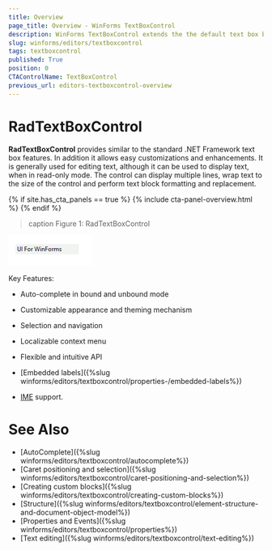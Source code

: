 ```yaml
---
title: Overview
page_title: Overview - WinForms TextBoxControl
description: WinForms TextBoxControl extends the the default text box by providing additional functionality like word formating and auto-complete. 
slug: winforms/editors/textboxcontrol
tags: textboxcontrol
published: True
position: 0
CTAControlName: TextBoxControl
previous_url: editors-textboxcontrol-overview
---
```


# RadTextBoxControl


__RadTextBoxControl__ provides similar to the standard .NET Framework text box features. In addition it allows easy customizations and enhancements. It is generally used for editing text, although it can be used to display text, when in read-only mode. The control can display multiple lines, wrap text to the size of the control and perform text block formatting and replacement.

{% if site.has_cta_panels == true %}
{% include cta-panel-overview.html %}
{% endif %}

>caption Figure 1: RadTextBoxControl
        
![editors-textboxcontrol-overview 001](images/editors-textboxcontrol-overview001.png)

Key Features:

* Auto-complete in bound and unbound mode

* Customizable appearance and theming mechanism

* Selection and navigation

* Localizable context menu  

* Flexible and intuitive API

* [Embedded labels]({%slug winforms/editors/textboxcontrol/properties-/embedded-labels%})

* [IME](https://msdn.microsoft.com/en-us/library/cc194855.aspx) support.

# See Also

* [AutoComplete]({%slug winforms/editors/textboxcontrol/autocomplete%})
* [Caret positioning and selection]({%slug winforms/editors/textboxcontrol/caret-positioning-and-selection%})
* [Creating custom blocks]({%slug winforms/editors/textboxcontrol/creating-custom-blocks%})
* [Structure]({%slug winforms/editors/textboxcontrol/element-structure-and-document-object-model%})
* [Properties and Events]({%slug winforms/editors/textboxcontrol/properties%})
* [Text editing]({%slug winforms/editors/textboxcontrol/text-editing%})